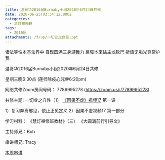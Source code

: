 ```yaml
---
title: 温哥华2016届Burnaby小组2020年6月24日共修
date: 2020-06-25T03:34:12.000Z
categories:
  - 慧灯禅修班
tags:
  - 2016届
attachments: /f/up/一切业之自性.ppt
---
```

诸法等性本基法界中 自现圆满三身游舞力 离障本来怙主龙钦巴 祈请无垢光尊常护我

温哥华2016届Burnaby小组2020年6月24日共修 

星期三晚6:30点 (莲师除疫心咒@6:20pm)

网络共修Zoom房间号码： 7789995278 (<https://zoom.us/j/7789995278>)

共修主题: 一切业之自性（1）
[《因果不虚》视频17](https://www.youtube.com/watch?v=_th35i6Z2e4) 第一课

1）复习弃离邪见，依止正见定义
2）因果不虚视频17 第一部分


学习材料：
《慧灯禅修班教材》（三）
《大圆满前行引导文》

主持师兄：Bob

串讲师兄: Tracy

[本周串讲](https://s3.ap-northeast-1.wasabisys.com/hdcx/hdv/f/up/一切业之自性.ppt)